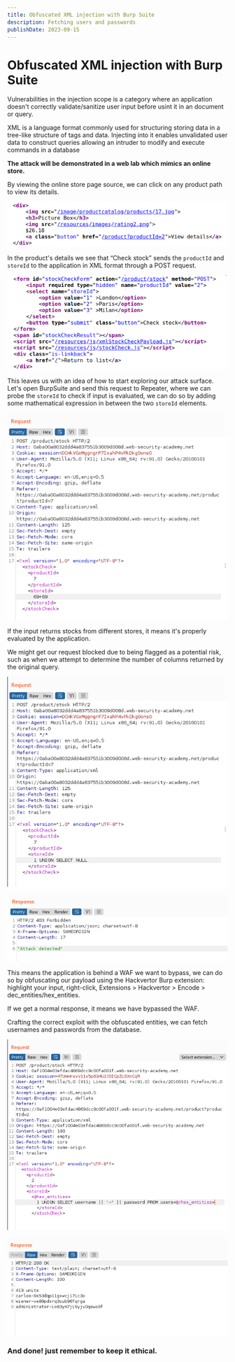 ```yaml
---
title: Obfuscated XML injection with Burp Suite
description: Fetching users and passwords
publishDate: 2023-09-15
---
```


# Obfuscated XML injection with Burp Suite

Vulnerabilities in the injection scope is a category where an application doesn't correctly validate/sanitize user input before usint it in an document or query.

XML is a language format commonly used for structuring storing data in a tree-like structure of tags and data. Injecting into it enables unvalidated user data to construct queries allowing an intruder to modify and execute commands in a database

**The attack will be demonstrated in a web lab which mimics an online store.**

By viewing the online store page source, we can click on any product path to view its details.

![Image 1](/src/assets/image1xml.png)

In the product's details we see that “Check stock” sends the `productId` and `storeId` to the application in XML format through a POST request.

![Image 1](/src/assets/image2xml.png)

This leaves us with an idea of how to start exploring our attack surface.
Let's open BurpSuite and send this request to Repeater, where we can probe the `storeId` to check if input is evaluated, we can do so by adding some mathematical expression in between the two `storeId` elements.

![Image 1](/src/assets/image3xml.png)

If the input returns stocks from different stores, it means it's properly evaluated by the application.

We might get our request blocked due to being flagged as a potential risk, such as when we attempt to determine the number of columns returned by the original query.

![Image 1](/src/assets/image4xml.png)

![Image 1](/src/assets/image5xml.png)

This means the application is behind a WAF we want to bypass, we can do so by obfuscating our payload using the Hackvertor Burp extension: highlight your input, right-click, Extensions > Hackvertor > Encode > dec_entities/hex_entities.

If we get a normal response, it means we have bypassed the WAF.

Crafting the correct exploit with the obfuscated entities, we can fetch usernames and passwords from the database.

![Image 1](/src/assets/image6xml.png)

![Image 1](/src/assets/image7xml.png)

### And done! just remember to keep it ethical.
